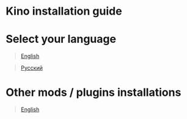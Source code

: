 # Kino installation guide

# Select  your language

> [English](Help/Installation/HowToInstall_EN.md)

> [Русский](Help/Installation/HowToInstall_RU.md)

# Other mods / plugins installations

> [English](Help/MakeAMod.md)
